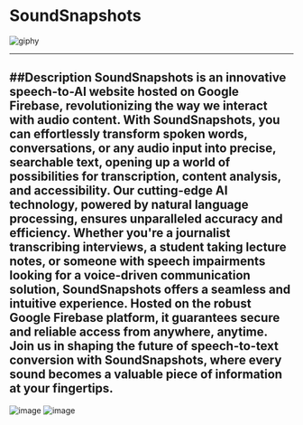 # SoundSnapshots




![giphy](https://github.com/NicholasTerek/SoundSnapshots/assets/139080309/f145fa13-1ca9-4cf2-a6e1-796ee5d8de8c)

--------------------------------------------------------------------------------------------------------------------------------------------------------------------------------------------------------------------------------
##Description
**SoundSnapshots** is an innovative speech-to-AI website hosted on Google Firebase, revolutionizing the way we interact with audio content. With SoundSnapshots, you can effortlessly transform spoken words, conversations, or any audio input into precise, searchable text, opening up a world of possibilities for transcription, content analysis, and accessibility. Our cutting-edge AI technology, powered by natural language processing, ensures unparalleled accuracy and efficiency. Whether you're a journalist transcribing interviews, a student taking lecture notes, or someone with speech impairments looking for a voice-driven communication solution, SoundSnapshots offers a seamless and intuitive experience. Hosted on the robust Google Firebase platform, it guarantees secure and reliable access from anywhere, anytime. Join us in shaping the future of speech-to-text conversion with SoundSnapshots, where every sound becomes a valuable piece of information at your fingertips.
--------------------------------------------------------------------------------------------------------------------------------------------------------------------------------------------------------------------------------
![image](https://github.com/NicholasTerek/SoundSnapshots/assets/139080309/f3e02d82-f139-4346-9ea4-1cf7cbb412e1)
![image](https://github.com/NicholasTerek/SoundSnapshots/assets/139080309/d85ee0bf-f4fb-4fce-b43f-c6a23c281b70)
